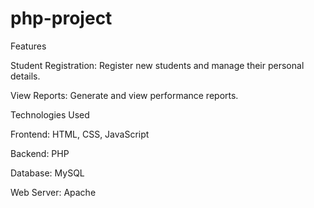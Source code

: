 # php-project
Features

Student Registration: Register new students and manage their personal details.

View Reports: Generate and view performance reports.

Technologies Used

Frontend: HTML, CSS, JavaScript

Backend: PHP

Database: MySQL

Web Server: Apache

